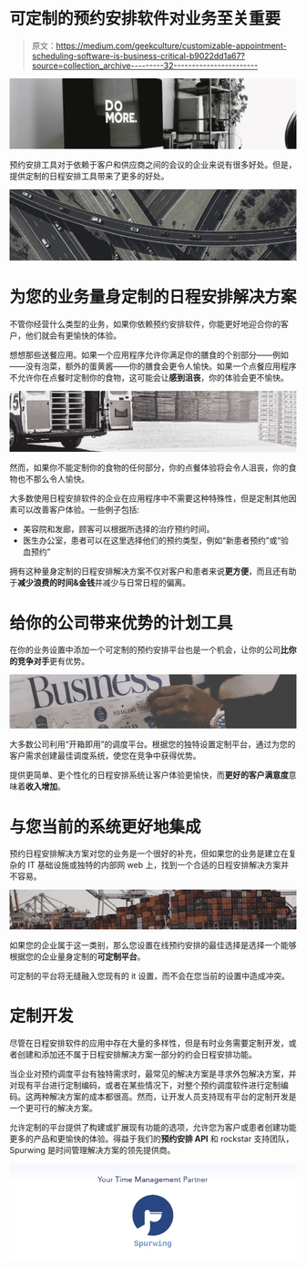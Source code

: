 # 可定制的预约安排软件对业务至关重要

> 原文：<https://medium.com/geekculture/customizable-appointment-scheduling-software-is-business-critical-b9022dd1a67?source=collection_archive---------32----------------------->

![](img/4bc3bc2eceb5d15d3f2797fb0a8a6dcc.png)

预约安排工具对于依赖于客户和供应商之间的会议的企业来说有很多好处。但是，提供定制的日程安排工具带来了更多的好处。

![](img/fdb706bde2f72bcb61fac8e91a170645.png)

# 为您的业务量身定制的日程安排解决方案

不管你经营什么类型的业务，如果你依赖预约安排软件，你能更好地迎合你的客户，他们就会有更愉快的体验。

想想那些送餐应用。如果一个应用程序允许你满足你的膳食的个别部分——例如——没有泡菜，额外的蛋黄酱——你的膳食会更令人愉快。如果一个点餐应用程序不允许你在点餐时定制你的食物，这可能会让**感到沮丧**，你的体验会更不愉快。

![](img/076129639edfce660d91bce22f671bc7.png)

然而，如果你不能定制你的食物的任何部分，你的点餐体验将会令人沮丧，你的食物也不那么令人愉快。

大多数使用日程安排软件的企业在应用程序中不需要这种特殊性，但是定制其他因素可以改善客户体验。一些例子包括:

*   美容院和发廊，顾客可以根据所选择的治疗预约时间。
*   医生办公室，患者可以在这里选择他们的预约类型，例如“新患者预约”或“验血预约”

拥有这种量身定制的日程安排解决方案不仅对客户和患者来说**更方便**，而且还有助于**减少浪费的时间&金钱**并减少与日常日程的偏离。

# 给你的公司带来优势的计划工具

在你的业务设置中添加一个可定制的预约安排平台也是一个机会，让你的公司**比你的竞争对手**更有优势。

![](img/bee3d84e259be2067f4feb58538b62b0.png)

大多数公司利用“开箱即用”的调度平台。根据您的独特设置定制平台，通过为您的客户需求创建最佳调度系统，使您在竞争中获得优势。

提供更简单、更个性化的日程安排系统让客户体验更愉快，而**更好的客户满意度**意味着**收入增加**。

# 与您当前的系统更好地集成

预约日程安排解决方案对您的业务是一个很好的补充，但如果您的业务是建立在复杂的 IT 基础设施或独特的内部网 web 上，找到一个合适的日程安排解决方案并不容易。

![](img/673eb83c3829d6de24e096f4f506f448.png)

如果您的企业属于这一类别，那么您设置在线预约安排的最佳选择是选择一个能够根据您的企业量身定制的**可定制平台**。

可定制的平台将无缝融入您现有的 it 设置，而不会在您当前的设置中造成冲突。

# 定制开发

尽管在日程安排软件的应用中存在大量的多样性，但是有时业务需要定制开发，或者创建和添加还不属于日程安排解决方案一部分的约会日程安排功能。

当企业对预约调度平台有独特需求时，最常见的解决方案是寻求外包解决方案，并对现有平台进行定制编码，或者在某些情况下，对整个预约调度软件进行定制编码。这两种解决方案的成本都很高。然而，让开发人员支持现有平台的定制开发是一个更可行的解决方案。

允许定制的平台提供了构建或扩展现有功能的选项，允许您为客户或患者创建功能更多的产品和更愉快的体验。得益于我们的**预约安排 API** 和 rockstar 支持团队，Spurwing 是时间管理解决方案的领先提供商。

![](img/3e46a62d339cdf14a140787605b9a8c7.png)